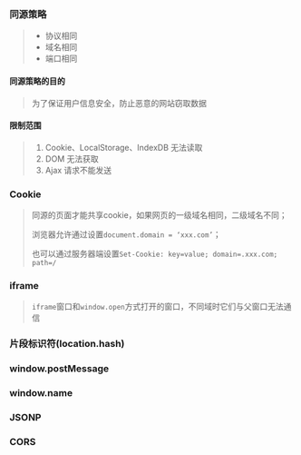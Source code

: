 ### 同源策略

> - 协议相同
> - 域名相同
> - 端口相同

#### 同源策略的目的

> 为了保证用户信息安全，防止恶意的网站窃取数据

#### 限制范围

> 1. Cookie、LocalStorage、IndexDB 无法读取
> 2. DOM 无法获取
> 3. Ajax 请求不能发送

### Cookie

> 同源的页面才能共享cookie，如果网页的一级域名相同，二级域名不同；
>
> 浏览器允许通过设置`document.domain = ‘xxx.com’`；
>
> 也可以通过服务器端设置`Set-Cookie: key=value; domain=.xxx.com; path=/`

### iframe

> `iframe`窗口和`window.open`方式打开的窗口，不同域时它们与父窗口无法通信

### 片段标识符(location.hash)

### window.postMessage

### window.name

### JSONP

### CORS

